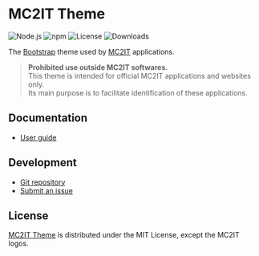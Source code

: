 # MC2IT Theme
![Node.js](https://badgen.net/npm/node/@mc2it/theme) ![npm](https://badgen.net/npm/v/@mc2it/theme) ![License](https://badgen.net/npm/license/@mc2it/theme) ![Downloads](https://badgen.net/npm/dt/@mc2it/theme)

The [Bootstrap](https://getbootstrap.com) theme used by [MC2IT](https://www.mc2it.com) applications.

> **Prohibited use outside MC2IT softwares.**  
> This theme is intended for official MC2IT applications and websites only.  
> Its main purpose is to facilitate identification of these applications.

## Documentation
- [User guide](https://github.com/mc2it/theme/wiki)

## Development
- [Git repository](https://github.com/mc2it/theme)
- [Submit an issue](https://github.com/mc2it/theme/issues)

## License
[MC2IT Theme](https://github.com/mc2it/theme) is distributed under the MIT License, except the MC2IT logos.
